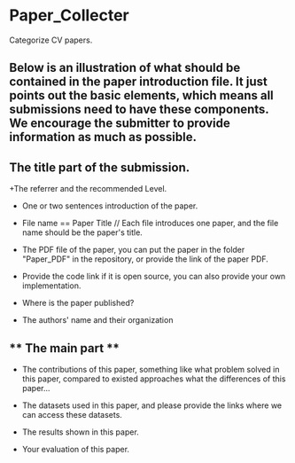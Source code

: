 # Paper_Collecter
Categorize CV papers.


## Below is an illustration of what should be contained in the paper introduction file. It just points out the basic elements, which means all submissions need to have these components. We encourage the submitter to provide information as much as possible.


## **The title part of the submission.**

+The referrer and the recommended Level.

+ One or two sentences introduction of the paper.

 + File name == Paper Title // Each file introduces one paper, and the file name should be the paper's title.

 + The PDF file of the paper, you can put the paper in the folder "Paper_PDF" in the repository, or provide the link of the paper PDF.

 + Provide the code link if it is open source, you can also provide your own implementation.

 + Where is the paper published?

 + The authors' name and their organization

## ** The main part **

* The contributions of this paper, something like what problem solved in this paper, compared to existed approaches what the differences of this paper...

* The datasets used in this paper, and please provide the links where we can access these datasets.

* The results shown in this paper.

* Your evaluation of this paper.
